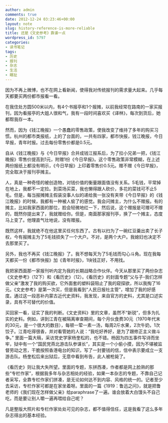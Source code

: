 ```yaml
---
author: admin
comments: true
date: 2012-12-24 03:23:46+00:00
layout: note
slug: history-reference-is-more-reliable
title: 还是《文史参考》靠谱一点
wordpress_id: 5797
categories:
- 读书笔记
tags:
- 历史
- 报刊
- 杂志
- 生活
- 瞎扯
---
```


因为不再上微博，也不在网上看新闻，使得我对传统报刊的需求量大起来。几乎每天都要买两份都市报看一看。

在我住处方圆500米以内，有4个书报亭和1个报摊，以前我经常在路南的一家买报刊，因为看报亭的大姐人很和气，我有一段时间喜欢买《译林》，每次到货后，她都帮我存一本。

然而，因为《钱江晚报》一个愚蠢的零售政策，使我改变了维持了多年的购买习惯。杭州的都市类报纸，上的了台面的，一共有四家，都市快报，钱江晚报，今日早报，青年时报。过去每份零售价都是0.5元。

自从《钱江晚报》与《今日早报》合并成钱江报系后，为了拉小兄弟一把，《钱江晚报》零售价提高到1元，附赠1份《今日早报》。这个零售政策非常模糊，在上述两份报纸上都没有明示，《今日早报》上印着零售价0.5元。赠不赠《今日早报》，完全取决于报刊亭摊主。

人，真是一种奇怪的被创造物，对钱价值的衡量跟面值没有关系。5毛钱，平常掉在地上，我都不一定捡。到菜场买菜，我也懒得跟人砍价，多花的菜钱可不止5毛。但是，每当报摊摊主假装没事人似的递给我一张没有夹带《今日早报》的《钱江晚报》的时候，我都有一种被人偷了的感觉。我会问摊主，为什么不赠报。有的摊主，比如我家西面的那位，脸会轻微地红一下，然后说，这个赠报是可赠可不赠的，既然你提出来了，我就赠给你。但是，南面那家报刊亭，换了一个摊主，态度马上变了。他理直气壮地说，没有赠报。

既然这样，我就绝不在他这里买任何东西了。古有以扫为了一碗红豆羹出卖了长子权，今有报摊主为了5毛钱损失了一个大户。不对，是两个大户。我媳妇也决定不去那里买了。

另外，我也不再买《钱江晚报》了。我不想每天为了5毛钱而勾心斗角。现在我每天都买一份《都市快报》加《青年时报》，1块钱正好，不用找。

我把家西面那一家报刊听内定为我的长期战略合作伙伴。今天从那里买了两份杂志《文史参考》（12下）和《看历史》（12）。《看历史》的封面专题“父与子-我们怎样做父亲”激发了我的购买欲，它外面套的塑料袋阻止了我的窥探欲，所以我掏了16元。《文史参考》是第一次买，但是我看到“人民日报社主管”，增加了我的好感度。通过这一段恶补内蒙古近代史资料，我发现，来自官方的史料，尤其是口述实录，具有不可替代的价值。

买回家一看，证实了我的判断。《文史资料》里的文章，虽然不“新锐”，但多为扎实的史料。例如，讲到江青在被隔离审查期间，每个月伙食费30元（1970年代末的30元，是一个很大的数目），每顿一荤一素一汤，每周2斤水果，2次牛奶，1次饺子。江青吃得很香，并对看管她的人说：“我吃好养好，是为了跟修正主义做斗争。” 里面一篇大稿，采访党史学家杨奎松的，也不错。杨因为四五事件写诗而坐牢，狱中有一个“国民党燕北游击队参谋长”，其实是一个小偷小摸，因为不堪被监督劳动之苦，干脆按照香港电台的知识，写了一封要钱的信，信中表示要成立一支游击队。杨奎松后来出狱后，无意中看到布告，此人被枪毙了。

《看历史》则让我大失所望。里面的专题，东拼西凑，作者都是网上脸熟的那些“专栏作家”，根据我多年与杂志相处的经验，如果一本杂志的专题，不靠自己记者采写，全靠专栏作家们拼凑，是无论如何达不到内容、风格的统一的。记者至少去采访，专栏作家可都是在家坐着呀。里面的一篇《1919：鲁迅之问》，就是把鲁老师的《我们现在怎样做父亲》给paraphrase了一遍。谁会放着大白馒头不自己吃，而是要让别人嚼一遍再喂给自己呢？

凡是整版大照片和专栏作家处处可见的杂志，都不值得信任，这是我看了这么多年杂志得出的基本经验。



